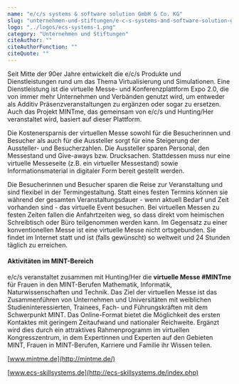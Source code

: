 ```yaml
---
name: "e/c/s systems & software solution GmbH & Co. KG"
slug: "unternehmen-und-stiftungen/e-c-s-systems-and-software-solution-gmb-h-and-co-kg"
logo: "../logos/ecs-systems-1.png"
category: "Unternehmen und Stiftungen"
citeAuthor: ""
citeAuthorFunction: ""
citeQuote: ""
---
```


Seit Mitte der 90er Jahre entwickelt die e/c/s Produkte und Dienstleistungen rund um das Thema Virtualisierung und Simulationen. Eine Dienstleistung ist die virtuelle Messe- und Konferenzplattform Expo 2.0, die von immer mehr Unternehmen und Verbänden genutzt wird, um entweder als Additiv Präsenzveranstaltungen zu ergänzen oder sogar zu ersetzen. Auch das Projekt MINTme, das gemeinsam von e/c/s und Hunting/Her veranstaltet wird, basiert auf dieser Plattform.

Die Kostenersparnis der virtuellen Messe sowohl für die Besucherinnen und Besucher als auch für die Aussteller sorgt für eine Steigerung der Aussteller- und Besucherzahlen. Die Aussteller sparen Personal, den Messestand und Give-aways bzw. Drucksachen. Stattdessen muss nur eine virtuelle Messeseite (z.B. ein virtueller Messestand) sowie Informationsmaterial in digitaler Form bereit gestellt werden.

Die Besucherinnen und Besucher sparen die Reise zur Veranstaltung und sind flexibel in der Termingestaltung. Statt eines festen Termins können sie während der gesamten Veranstaltungsdauer - wenn aktuell Bedarf und Zeit vorhanden sind - das virtuelle Event besuchen. Bei virtuellen Messen zu festen Zeiten fallen die Anfahrtzeiten weg, so dass direkt vom heimischen Schreibtisch oder Büro teilgenommen werden kann. Im Gegensatz zu einer konventionellen Messe ist eine virtuelle Messe nicht ortsgebunden. Sie findet im Internet statt und ist (falls gewünscht) so weltweit und 24 Stunden täglich zu erreichen.

#### Aktivitäten im MINT-Bereich

e/c/s veranstaltet zusammen mit Hunting/Her die **virtuelle Messe #MINTme** für Frauen in den MINT-Berufen Mathematik, Informatik, Naturwissenschaften und Technik. Das Ziel der virtuellen Messe ist das Zusammenführen von Unternehmen und Universitäten mit weiblichen Studieninteressierten, Trainees, Fach- und Führungskräften mit dem Schwerpunkt MINT. Das Online-Format bietet die Möglichkeit des ersten Kontaktes mit geringem Zeitaufwand und nationaler Reichweite. Ergänzt wird dies durch ein attraktives Rahmenprogramm im virtuellen Kongresszentrum, in dem Expertinnen und Experten auf den Gebieten MINT, Frauen in MINT-Berufen, Karriere und Familie ihr Wissen teilen.

[www.mintme.de](http://mintme.de/)

[www.ecs-skillsystems.de](http://ecs-skillsystems.de/index.php)
